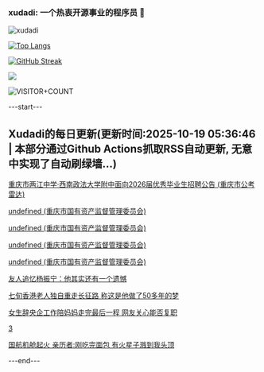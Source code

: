 ### xudadi: 一个热衷开源事业的程序员 👋

![xudadi](https://github-readme-stats-git-masterorgs-github-readme-stats-team.vercel.app/api?username=xudadi)

[![Top Langs](https://github-readme-stats.vercel.app/api/top-langs/?username=xudadi)](https://github.com/anuraghazra/github-readme-stats)

[![GitHub Streak](https://streak-stats.demolab.com?user=xudadi&locale=zh_Hans)](https://git.io/streak-stats)

![](https://raw.githubusercontent.com/xudadi/xudadi/main/assets/github-contribution-grid-snake.svg)

![VISITOR+COUNT](https://komarev.com/ghpvc/?username=xudadi&label=VISITOR+COUNT)


---start---

## Xudadi的每日更新(更新时间:2025-10-19 05:36:46 | 本部分通过Github Actions抓取RSS自动更新, 无意中实现了自动刷绿墙...)

[重庆市两江中学·西南政法大学附中面向2026届优秀毕业生招聘公告 (重庆市公考雷达)](https://www.gongkaoleida.com/article/2654358)

[undefined (重庆市国有资产监督管理委员会)](https://dadilab.github.io/feeds/all.xml)

[undefined (重庆市国有资产监督管理委员会)](https://dadilab.github.io/feeds/all.xml)

[undefined (重庆市国有资产监督管理委员会)](https://dadilab.github.io/feeds/all.xml)

[undefined (重庆市国有资产监督管理委员会)](https://dadilab.github.io/feeds/all.xml)

[友人追忆杨振宁：他其实还有一个遗憾](https://m.163.com/news/article/KC6CR9IG0514R9P4.html)

[七旬香港老人独自重走长征路 称这是他做了50多年的梦](https://m.163.com/news/article/KC6DPPJE051492T3.html)

[女生辞央企工作陪妈妈走完最后一程 网友关心能否复职](https://m.163.com/news/article/KC3L44UG053469LG.html)

[3](https://m.163.com/touch/news/sub/domestic)

[国航机舱起火 亲历者:刚吃完面包 有火星子溅到我头顶](https://m.163.com/news/article/KC6C5FPU051492LM.html)

---end---
